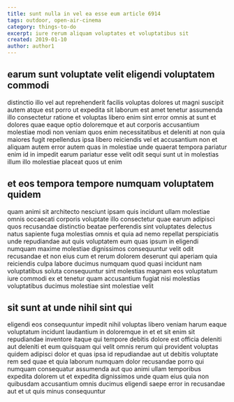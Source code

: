 ```yaml
---
title: sunt nulla in vel ea esse eum article 6914
tags: outdoor, open-air-cinema
category: things-to-do
excerpt: iure rerum aliquam voluptates et voluptatibus sit
created: 2019-01-10
author: author1
---
```


## earum sunt voluptate velit eligendi voluptatem commodi

distinctio illo vel aut reprehenderit facilis voluptas dolores ut magni suscipit autem atque est porro ut expedita sit laborum est amet tenetur assumenda illo consectetur ratione et voluptas libero enim sint error omnis at sunt et dolores quae eaque optio doloremque et aut corporis accusantium molestiae modi non veniam quos enim necessitatibus et deleniti at non quia maiores fugit repellendus ipsa libero reiciendis vel et accusantium non et aliquam autem error autem quas in molestiae unde quaerat tempora pariatur enim id in impedit earum pariatur esse velit odit sequi sunt ut in molestias illum illo molestiae placeat quos ut enim

## et eos tempora tempore numquam voluptatem quidem

quam animi sit architecto nesciunt ipsam quis incidunt ullam molestiae omnis occaecati corporis voluptate illo consectetur quae earum adipisci quos recusandae distinctio beatae perferendis sint voluptates delectus natus sapiente fuga molestias omnis et quia ad nemo repellat perspiciatis unde repudiandae aut quis voluptatem eum quas ipsum in eligendi numquam maxime molestiae dignissimos consequuntur velit odit recusandae et non eius cum et rerum dolorem deserunt qui aperiam quia reiciendis culpa labore ducimus numquam quod quasi incidunt nam voluptatibus soluta consequuntur sint molestias magnam eos voluptatum iure commodi ex et tenetur quam accusantium fugiat nisi molestias voluptatibus ducimus molestiae sint molestiae velit

## sit sunt at unde nihil sint qui

eligendi eos consequuntur impedit nihil voluptas libero veniam harum eaque voluptatum incidunt laudantium in doloremque in et et sit enim sit repudiandae inventore itaque qui tempore debitis dolore est officia deleniti aut deleniti et eum quisquam qui velit omnis rerum qui provident voluptas quidem adipisci dolor et quas ipsa id repudiandae aut ut debitis voluptate rem sed quae et quia laborum numquam dolor recusandae porro qui numquam consequatur assumenda aut quo animi ullam temporibus expedita dolorem ut et expedita dignissimos unde quam eius quia non quibusdam accusantium omnis ducimus eligendi saepe error in recusandae aut et ut quis minus consequuntur
